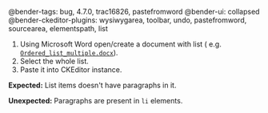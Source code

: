 @bender-tags: bug, 4.7.0, trac16826, pastefromword
@bender-ui: collapsed
@bender-ckeditor-plugins: wysiwygarea, toolbar, undo, pastefromword, sourcearea, elementspath, list

1. Using Microsoft Word open/create a document with list (
   e.g. [`Ordered_list_multiple.docx`](https://github.com/ckeditor/ckeditor4/blob/c9dbec1769c1987b48fa4d7823a71643bd2d5f14/tests/plugins/pastefromword/generated/_fixtures/Ordered_list_multiple/Ordered_list_multiple.docx)).
1. Select the whole list.
1. Paste it into CKEditor instance.

**Expected:** List items doesn't have paragraphs in it.

**Unexpected:** Paragraphs are present in `li` elements.
